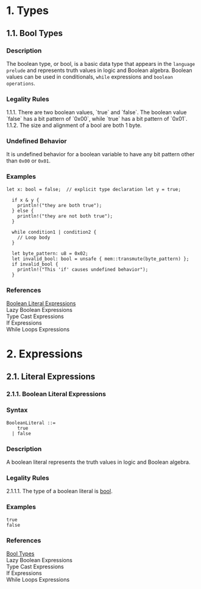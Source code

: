 # 1. Types
## 1.1. Bool Types <a name="bool"></a>
### Description

The boolean type, or bool, is a basic data type that appears in the `language prelude` and represents truth values in logic and Boolean algebra. Boolean values can be used in conditionals, `while` expressions and `boolean operations`.

### Legality Rules
<!-- ee7018f0-eca6-4ec1-b645-ffb98940f3ac --> 1.1.1. There are two boolean values, `true` and `false`. The boolean value `false` has a bit pattern of `0x00`, while `true` has a bit pattern of `0x01`.  
<!-- 415bc9ad-19fb-4b7f-9423-8656c289a6ab --> 1.1.2. The size and alignment of a bool are both 1 byte. 

### Undefined Behavior
It is undefined behavior for a boolean variable to have any bit pattern other than `0x00` or `0x01`. 

### Examples
`
  let x: bool = false;  // explicit type declaration
  let y = true;
`
```
  if x & y {
    println!("they are both true");
  } else {
    println!("they are not both true");
  }
```
```
  while condition1 | condition2 {
    // Loop body
  }
```
```
  let byte_pattern: u8 = 0x02;
  let invalid_bool: bool = unsafe { mem::transmute(byte_pattern) };
  if invalid_bool {
    println!("This 'if' causes undefined behavior");
  } 
```

### References
[Boolean Literal Expressions](#boolean-literal) \
Lazy Boolean Expressions \
Type Cast Expressions \
If Expressions \
While Loops Expressions 


# 2. Expressions
## 2.1. Literal Expressions
### 2.1.1. Boolean Literal Expressions <a name="boolean-literal"></a>


### Syntax
   <a name="boolean-literal-syntax"></a>
    
    BooleanLiteral ::= 
        true 
      | false 

### Description
A boolean literal represents the truth values in logic and Boolean algebra.

### Legality Rules
2.1.1.1. <!-- 4980f9e0-3291-41ac-bef8-21acdf3545ba --> The type of a boolean literal is [bool](#bool).

### Examples
`
  true
` \
`
  false
`

### References
[Bool Types](#bool) \
Lazy Boolean Expressions \
Type Cast Expressions \
If Expressions \
While Loops Expressions 